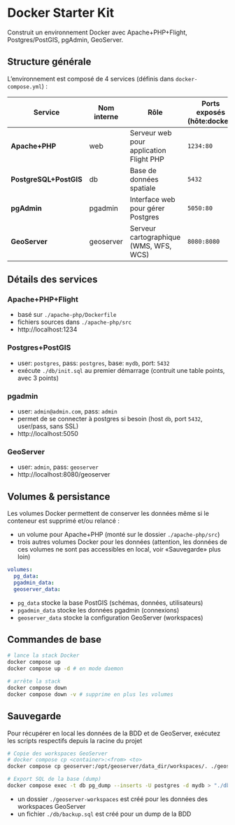 # Docker Starter Kit

Construit un environnement Docker avec Apache+PHP+Flight, Postgres/PostGIS, pgAdmin, GeoServer.

## Structure générale

L’environnement est composé de 4 services (définis dans `docker-compose.yml`) :

| Service                | Nom interne | Rôle                                    | Ports exposés (hôte:docker) | Volume principal                         |
| ---------------------- | ----------- | --------------------------------------- | --------------------------- | ---------------------------------------- |
| **Apache+PHP**         | web         | Serveur web pour application Flight PHP | `1234:80`                   | `./apache-php/src:/var/www/html`         |
| **PostgreSQL+PostGIS** | db          | Base de données spatiale                | `5432`                      | `pg_data:/var/lib/postgresql/data`       |
| **pgAdmin**            | pgadmin     | Interface web pour gérer Postgres       | `5050:80`                   | `pgadmin_data:/var/lib/pgadmin`          |
| **GeoServer**          | geoserver   | Serveur cartographique (WMS, WFS, WCS)  | `8080:8080`                 | `geoserver_data:/opt/geoserver/data_dir` |

## Détails des services

### Apache+PHP+Flight

- basé sur `./apache-php/Dockerfile`
- fichiers sources dans `./apache-php/src`
- http://localhost:1234

### Postgres+PostGIS

- user: `postgres`, pass: `postgres`, base: `mydb`, port: `5432`
- exécute `./db/init.sql` au premier démarrage (contruit une table points, avec 3 points)

### pgadmin

- user: `admin@admin.com`, pass: `admin`
- permet de se connecter à postgres si besoin (host `db`, port `5432`, user/pass, sans SSL)
- http://localhost:5050

### GeoServer

- user: `admin`, pass: `geoserver`
- http://localhost:8080/geoserver

## Volumes & persistance

Les volumes Docker permettent de conserver les données même si le conteneur est supprimé et/ou relancé :

- un volume pour Apache+PHP (monté sur le dossier `./apache-php/src`)
- trois autres volumes Docker pour les données (attention, les données de ces volumes ne sont pas accessibles en local, voir «Sauvegarde» plus loin)

```yml
volumes:
  pg_data:
  pgadmin_data:
  geoserver_data:
```

- `pg_data` stocke la base PostGIS (schémas, données, utilisateurs)
- `pgadmin_data` stocke les données pgadmin (connexions)
- `geoserver_data` stocke la configuration GeoServer (workspaces)

## Commandes de base

```sh
# lance la stack Docker
docker compose up
docker compose up -d # en mode daemon

# arrête la stack
docker compose down
docker compose down -v # supprime en plus les volumes
```

## Sauvegarde

Pour récupérer en local les données de la BDD et de GeoServer, exécutez les scripts respectifs depuis la racine du projet

```sh
# Copie des workspaces GeoServer
# docker compose cp <container>:<from> <to>
docker compose cp geoserver:/opt/geoserver/data_dir/workspaces/. ./geoserver-workspaces/

# Export SQL de la base (dump)
docker compose exec -t db pg_dump --inserts -U postgres -d mydb > "./db/backup.sql"
```

- un dossier `./geoserver-workspaces` est créé pour les données des workspaces GeoServer
- un fichier `./db/backup.sql` est créé pour un dump de la BDD
